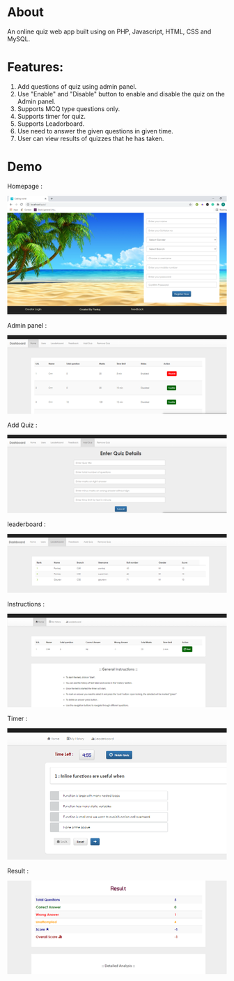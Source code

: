 # About

An online quiz web app built using on PHP, Javascript, HTML, CSS and MySQL. 

# Features: 

1. Add questions of quiz using admin panel.
2. Use "Enable" and "Disable" button to enable and disable the quiz on the Admin panel.
3. Supports MCQ type questions only.
4. Supports timer for quiz.
5. Supports Leadorboard.
6. Use need to answer the given questions in given time.
7. User can view results of quizzes that he has taken.

# Demo 

Homepage : 

![](quiz/images/homepage.png)

Admin panel : 

![](quiz/images/Adminpanel.png)

Add Quiz : 

![](quiz/images/addQuiz.png)

leaderboard : 

![](quiz/images/leaderBoard.png)

Instructions : 

![](quiz/images/quiz.png)

Timer : 

![](quiz/images/quizWithTimer.png)


Result : 

![](quiz/images/result.png)

